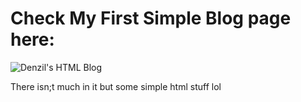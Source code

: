 # Check My First Simple Blog page here:

![Denzil's HTML Blog](https://denzils-repo.github.io/Denzils-blog/)

There isn;t much in it but some simple html stuff lol
